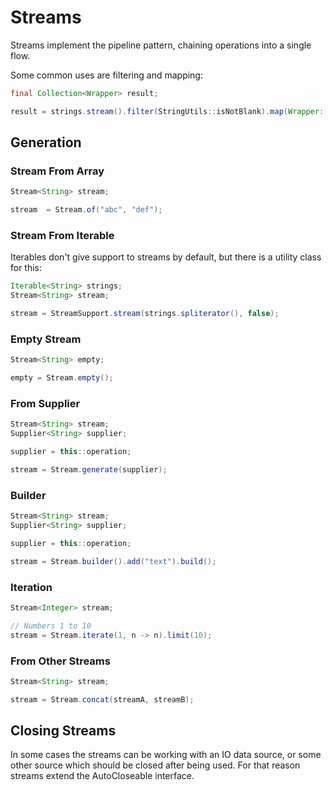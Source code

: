 # Streams

Streams implement the pipeline pattern, chaining operations into a single flow.

Some common uses are filtering and mapping:

```java
final Collection<Wrapper> result;

result = strings.stream().filter(StringUtils::isNotBlank).map(Wrapper::new).collect(Collectors.toList());
```

## Generation

### Stream From Array

```java
Stream<String> stream;

stream  = Stream.of("abc", "def");
```

### Stream From Iterable

Iterables don't give support to streams by default, but there is a utility class for this:

```java
Iterable<String> strings;
Stream<String> stream;

stream = StreamSupport.stream(strings.spliterator(), false);
```

### Empty Stream

```java
Stream<String> empty;

empty = Stream.empty();
```

### From Supplier

```java
Stream<String> stream;
Supplier<String> supplier;

supplier = this::operation;

stream = Stream.generate(supplier);
```

### Builder

```java
Stream<String> stream;
Supplier<String> supplier;

supplier = this::operation;

stream = Stream.builder().add("text").build();
```

### Iteration

```java
Stream<Integer> stream;

// Numbers 1 to 10
stream = Stream.iterate(1, n -> n).limit(10);
```

### From Other Streams

```java
Stream<String> stream;

stream = Stream.concat(streamA, streamB);
```

## Closing Streams

In some cases the streams can be working with an IO data source, or some other source which should be closed after being used. For that reason streams extend the AutoCloseable interface.

